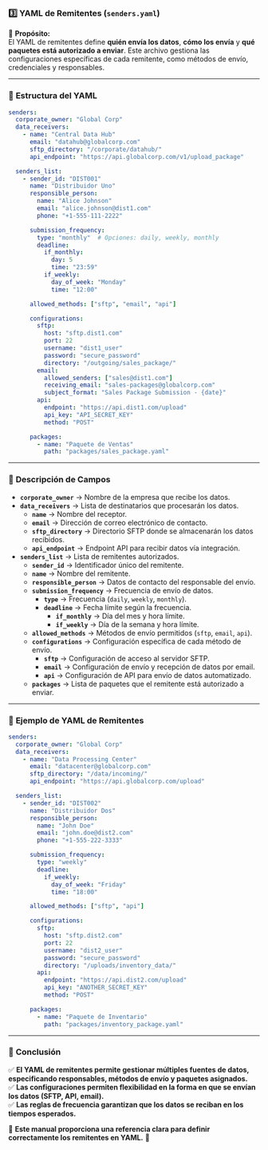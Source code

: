 ### **3️⃣ YAML de Remitentes (`senders.yaml`)**

📌 **Propósito:**  
El YAML de remitentes define **quién envía los datos**, **cómo los envía** y **qué paquetes está autorizado a enviar**. Este archivo gestiona las configuraciones específicas de cada remitente, como métodos de envío, credenciales y responsables.

---

### 📍 **Estructura del YAML**
```yaml
senders:
  corporate_owner: "Global Corp"
  data_receivers:
    - name: "Central Data Hub"
      email: "datahub@globalcorp.com"
      sftp_directory: "/corporate/datahub/"
      api_endpoint: "https://api.globalcorp.com/v1/upload_package"

  senders_list:
    - sender_id: "DIST001"
      name: "Distribuidor Uno"
      responsible_person:
        name: "Alice Johnson"
        email: "alice.johnson@dist1.com"
        phone: "+1-555-111-2222"

      submission_frequency:
        type: "monthly"  # Opciones: daily, weekly, monthly
        deadline:
          if_monthly:
            day: 5
            time: "23:59"
          if_weekly:
            day_of_week: "Monday"
            time: "12:00"

      allowed_methods: ["sftp", "email", "api"]

      configurations:
        sftp:
          host: "sftp.dist1.com"
          port: 22
          username: "dist1_user"
          password: "secure_password"
          directory: "/outgoing/sales_package/"
        email:
          allowed_senders: ["sales@dist1.com"]
          receiving_email: "sales-packages@globalcorp.com"
          subject_format: "Sales Package Submission - {date}"
        api:
          endpoint: "https://api.dist1.com/upload"
          api_key: "API_SECRET_KEY"
          method: "POST"

      packages:
        - name: "Paquete de Ventas"
          path: "packages/sales_package.yaml"
```

---

### 📍 **Descripción de Campos**
- **`corporate_owner`** → Nombre de la empresa que recibe los datos.
- **`data_receivers`** → Lista de destinatarios que procesarán los datos.
  - **`name`** → Nombre del receptor.
  - **`email`** → Dirección de correo electrónico de contacto.
  - **`sftp_directory`** → Directorio SFTP donde se almacenarán los datos recibidos.
  - **`api_endpoint`** → Endpoint API para recibir datos vía integración.
- **`senders_list`** → Lista de remitentes autorizados.
  - **`sender_id`** → Identificador único del remitente.
  - **`name`** → Nombre del remitente.
  - **`responsible_person`** → Datos de contacto del responsable del envío.
  - **`submission_frequency`** → Frecuencia de envío de datos.
    - **`type`** → Frecuencia (`daily`, `weekly`, `monthly`).
    - **`deadline`** → Fecha límite según la frecuencia.
      - **`if_monthly`** → Día del mes y hora límite.
      - **`if_weekly`** → Día de la semana y hora límite.
  - **`allowed_methods`** → Métodos de envío permitidos (`sftp`, `email`, `api`).
  - **`configurations`** → Configuración específica de cada método de envío.
    - **`sftp`** → Configuración de acceso al servidor SFTP.
    - **`email`** → Configuración de envío y recepción de datos por email.
    - **`api`** → Configuración de API para envío de datos automatizado.
  - **`packages`** → Lista de paquetes que el remitente está autorizado a enviar.

---

### 📍 **Ejemplo de YAML de Remitentes**
```yaml
senders:
  corporate_owner: "Global Corp"
  data_receivers:
    - name: "Data Processing Center"
      email: "datacenter@globalcorp.com"
      sftp_directory: "/data/incoming/"
      api_endpoint: "https://api.globalcorp.com/upload"

  senders_list:
    - sender_id: "DIST002"
      name: "Distribuidor Dos"
      responsible_person:
        name: "John Doe"
        email: "john.doe@dist2.com"
        phone: "+1-555-222-3333"

      submission_frequency:
        type: "weekly"
        deadline:
          if_weekly:
            day_of_week: "Friday"
            time: "18:00"

      allowed_methods: ["sftp", "api"]

      configurations:
        sftp:
          host: "sftp.dist2.com"
          port: 22
          username: "dist2_user"
          password: "secure_password"
          directory: "/uploads/inventory_data/"
        api:
          endpoint: "https://api.dist2.com/upload"
          api_key: "ANOTHER_SECRET_KEY"
          method: "POST"

      packages:
        - name: "Paquete de Inventario"
          path: "packages/inventory_package.yaml"
```

---

### 📢 **Conclusión**
✅ **El YAML de remitentes permite gestionar múltiples fuentes de datos, especificando responsables, métodos de envío y paquetes asignados.**  
✅ **Las configuraciones permiten flexibilidad en la forma en que se envían los datos (SFTP, API, email).**  
✅ **Las reglas de frecuencia garantizan que los datos se reciban en los tiempos esperados.**  

📌 **Este manual proporciona una referencia clara para definir correctamente los remitentes en YAML.** 🚀